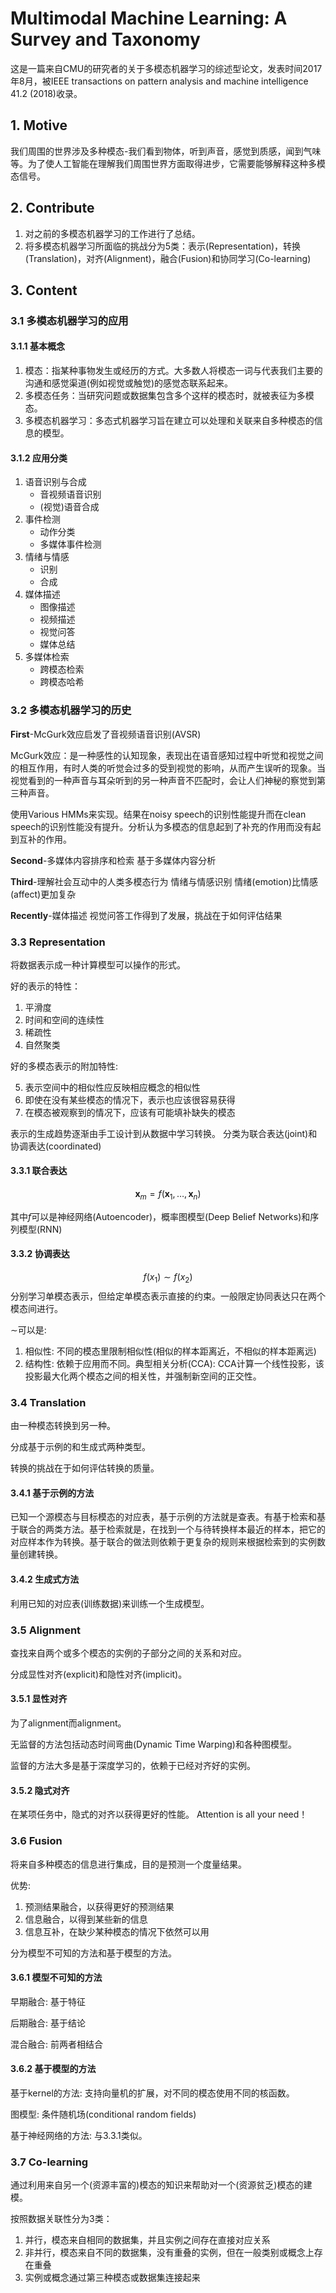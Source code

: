 # Multimodal Machine Learning: A Survey and Taxonomy

这是一篇来自CMU的研究者的关于多模态机器学习的综述型论文，发表时间2017年8月，被IEEE transactions on pattern analysis and machine intelligence 41.2 (2018)收录。

## 1. Motive

我们周围的世界涉及多种模态-我们看到物体，听到声音，感觉到质感，闻到气味等。为了使人工智能在理解我们周围世界方面取得进步，它需要能够解释这种多模态信号。

## 2. Contribute

1. 对之前的多模态机器学习的工作进行了总结。
2. 将多模态机器学习所面临的挑战分为5类：表示(Representation)，转换(Translation)，对齐(Alignment)，融合(Fusion)和协同学习(Co-learning)

## 3. Content

### 3.1 多模态机器学习的应用

#### 3.1.1 基本概念

1. 模态：指某种事物发生或经历的方式。大多数人将模态一词与代表我们主要的沟通和感觉渠道(例如视觉或触觉)的感觉态联系起来。
2. 多模态任务：当研究问题或数据集包含多个这样的模态时，就被表征为多模态。
3. 多模态机器学习：多态式机器学习旨在建立可以处理和关联来自多种模态的信息的模型。

#### 3.1.2 应用分类

1. 语音识别与合成
   - 音视频语音识别
   - (视觉)语音合成
2. 事件检测
   - 动作分类
   - 多媒体事件检测
3. 情绪与情感
   - 识别
   - 合成
4. 媒体描述
   - 图像描述
   - 视频描述
   - 视觉问答
   - 媒体总结
5. 多媒体检索
   - 跨模态检索
   - 跨模态哈希

### 3.2 多模态机器学习的历史

**First**-McGurk效应启发了音视频语音识别(AVSR)

McGurk效应：是一种感性的认知现象，表现出在语音感知过程中听觉和视觉之间的相互作用，有时人类的听觉会过多的受到视觉的影响，从而产生误听的现象。当视觉看到的一种声音与耳朵听到的另一种声音不匹配时，会让人们神秘的察觉到第三种声音。

使用Various HMMs来实现。结果在noisy speech的识别性能提升而在clean speech的识别性能没有提升。分析认为多模态的信息起到了补充的作用而没有起到互补的作用。

**Second**-多媒体内容排序和检索
基于多媒体内容分析

**Third**-理解社会互动中的人类多模态行为
情绪与情感识别 情绪(emotion)比情感(affect)更加复杂

**Recently**-媒体描述 视觉问答工作得到了发展，挑战在于如何评估结果

### 3.3 Representation

将数据表示成一种计算模型可以操作的形式。

好的表示的特性：

1. 平滑度
2. 时间和空间的连续性
3. 稀疏性
4. 自然聚类

好的多模态表示的附加特性:

5. 表示空间中的相似性应反映相应概念的相似性
6. 即使在没有某些模态的情况下，表示也应该很容易获得
7. 在模态被观察到的情况下，应该有可能填补缺失的模态

表示的生成趋势逐渐由手工设计到从数据中学习转换。
分类为联合表达(joint)和协调表达(coordinated)

#### 3.3.1 联合表达

$$\mathbf{x}_m=f(\mathbf{x}_1,\ldots,\mathbf{x}_n) \tag{1}$$

其中$f$可以是神经网络(Autoencoder)，概率图模型(Deep Belief Networks)和序列模型(RNN)

#### 3.3.2 协调表达

$$f(x_1)\sim f(x_2) \tag{2}$$
分别学习单模态表示，但给定单模态表示直接的约束。一般限定协同表达只在两个模态间进行。

$\sim$可以是:

1. 相似性: 不同的模态里限制相似性(相似的样本距离近，不相似的样本距离远)
2. 结构性: 依赖于应用而不同。典型相关分析(CCA): CCA计算一个线性投影，该投影最大化两个模态之间的相关性，并强制新空间的正交性。

### 3.4 Translation

由一种模态转换到另一种。

分成基于示例的和生成式两种类型。

转换的挑战在于如何评估转换的质量。

#### 3.4.1 基于示例的方法

已知一个源模态与目标模态的对应表，基于示例的方法就是查表。有基于检索和基于联合的两类方法。基于检索就是，在找到一个与待转换样本最近的样本，把它的对应样本作为转换。基于联合的做法则依赖于更复杂的规则来根据检索到的实例数量创建转换。

#### 3.4.2 生成式方法

利用已知的对应表(训练数据)来训练一个生成模型。

### 3.5 Alignment

查找来自两个或多个模态的实例的子部分之间的关系和对应。

分成显性对齐(explicit)和隐性对齐(implicit)。

#### 3.5.1 显性对齐

为了alignment而alignment。

无监督的方法包括动态时间弯曲(Dynamic  Time  Warping)和各种图模型。

监督的方法大多是基于深度学习的，依赖于已经对齐好的实例。

#### 3.5.2 隐式对齐

在某项任务中，隐式的对齐以获得更好的性能。
Attention is all your need！

### 3.6 Fusion

将来自多种模态的信息进行集成，目的是预测一个度量结果。

优势:

1. 预测结果融合，以获得更好的预测结果
2. 信息融合，以得到某些新的信息
3. 信息互补，在缺少某种模态的情况下依然可以用

分为模型不可知的方法和基于模型的方法。

#### 3.6.1 模型不可知的方法

早期融合: 基于特征

后期融合: 基于结论

混合融合: 前两者相结合

#### 3.6.2 基于模型的方法

基于kernel的方法: 支持向量机的扩展，对不同的模态使用不同的核函数。

图模型: 条件随机场(conditional  random  fields)

基于神经网络的方法: 与3.3.1类似。

### 3.7 Co-learning

通过利用来自另一个(资源丰富的)模态的知识来帮助对一个(资源贫乏)模态的建模。

按照数据关联性分为3类：

1. 并行，模态来自相同的数据集，并且实例之间存在直接对应关系
2. 非并行，模态来自不同的数据集，没有重叠的实例，但在一般类别或概念上存在重叠
3. 实例或概念通过第三种模态或数据集连接起来
